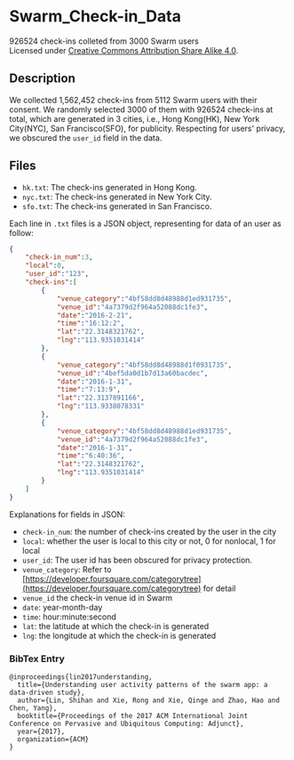 # Swarm_Check-in_Data

926524 check-ins colleted from 3000 Swarm users  
Licensed under [Creative Commons Attribution Share Alike 4.0](http://choosealicense.com/licenses/cc-by-sa-4.0/).

## Description

We collected 1,562,452 check-ins from 5112 Swarm users with their consent. 
We randomly selected 3000 of them with 926524 check-ins at total, which are generated in 3 cities, i.e., Hong Kong(HK), New York City(NYC), San Francisco(SFO), for publicity. 
Respecting for users' privacy, we obscured the `user_id` field in the data.

## Files

- `hk.txt`: The check-ins generated in Hong Kong.
- `nyc.txt`: The check-ins generated in New York City.
- `sfo.txt`: The check-ins generated in San Francisco.

Each line in `.txt` files is a JSON object, representing for data of an user as follow:
```json
{
    "check-in_num":3,
    "local":0,
    "user_id":"123",
    "check-ins":[
        {
            "venue_category":"4bf58dd8d48988d1ed931735", 
            "venue_id":"4a7379d2f964a52088dc1fe3",
            "date":"2016-2-21",
            "time":"16:12:2",
            "lat":"22.3148321762",
            "lng":"113.9351031414"
        },
        {
            "venue_category":"4bf58dd8d48988d1f0931735",
            "venue_id":"4bef5da0d1b7d13a60bacdec",
            "date":"2016-1-31",
            "time":"7:13:9",
            "lat":"22.3137891166",
            "lng":"113.9338078331"
        },
        {
            "venue_category":"4bf58dd8d48988d1ed931735",
            "venue_id":"4a7379d2f964a52088dc1fe3",
            "date":"2016-1-31",
            "time":"6:40:36",
            "lat":"22.3148321762",
            "lng":"113.9351031414"
        }
    ]
}
```

Explanations for fields in JSON:

- `check-in_num`: the number of check-ins created by the user in the city
- `local`: whether the user is local to this city or not, 0 for nonlocal, 1 for local
- `user_id`: The user id has been obscured for privacy protection.
- `venue_category`: Refer to [https://developer.foursquare.com/categorytree](https://developer.foursquare.com/categorytree) for detail
- `venue_id` the check-in venue id in Swarm
- `date`: year-month-day
- `time`: hour:minute:second
- `lat`: the latitude at which the check-in is generated
- `lng`: the longitude at which the check-in is generated

### BibTex Entry
```
@inproceedings{lin2017understanding,
  title={Understanding user activity patterns of the swarm app: a data-driven study},
  author={Lin, Shihan and Xie, Rong and Xie, Qinge and Zhao, Hao and Chen, Yang},
  booktitle={Proceedings of the 2017 ACM International Joint Conference on Pervasive and Ubiquitous Computing: Adjunct},
  year={2017},
  organization={ACM}
}
```
